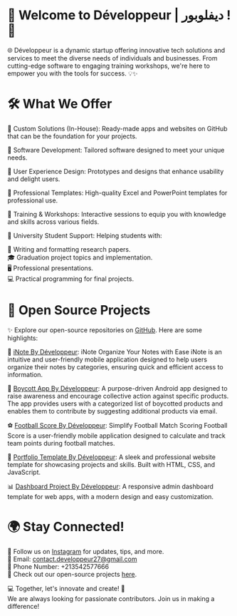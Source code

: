 # 🚀 Welcome to Développeur | ديفلوبور ! 🌟
🌐 Développeur is a dynamic startup offering innovative tech solutions and services to meet the diverse needs of individuals and businesses. From cutting-edge software to engaging training workshops, we're here to empower you with the tools for success. 💡✨
# 🛠️ What We Offer
🔹 Custom Solutions (In-House):
Ready-made apps and websites on GitHub that can be the foundation for your projects.

🔹 Software Development:
Tailored software designed to meet your unique needs.

🔹 User Experience Design:
Prototypes and designs that enhance usability and delight users.

🔹 Professional Templates:
High-quality Excel and PowerPoint templates for professional use.

🔹 Training & Workshops:
Interactive sessions to equip you with knowledge and skills across various fields.

🔹 University Student Support:
Helping students with:

  📝 Writing and formatting research papers.  
  🎓 Graduation project topics and implementation.  
  🖥️ Professional presentations.  
  💻 Practical programming for final projects.  

# 📂 Open Source Projects
✨ Explore our open-source repositories on [GitHub](https://github.com/Projects-by-Developpeur). Here are some highlights:

📝 [iNote By Développeur](https://github.com/Projects-by-Developpeur/iNote-By-Developpeur):
iNote Organize Your Notes with Ease iNote is an intuitive and user-friendly mobile application designed to help users organize their notes by categories, ensuring quick and efficient access to information.

🚫 [Boycott App By Développeur](https://github.com/Projects-by-Developpeur/BoycottApp-By-Developpeur):
A purpose-driven Android app designed to raise awareness and encourage collective action against specific products. The app provides users with a categorized list of boycotted products and enables them to contribute by suggesting additional products via email.

⚽ [Football Score By Développeur](https://github.com/Projects-by-Developpeur/FootballScore-By-Developpeur):
Simplify Football Match Scoring Football Score is a user-friendly mobile application designed to calculate and track team points during football matches.

💼 [Portfolio Template By Développeur](https://github.com/Projects-by-Developpeur/Portfolio-template-By-Developpeur):
A sleek and professional website template for showcasing projects and skills. Built with HTML, CSS, and JavaScript.

📊 [Dashboard Project By Développeur](https://github.com/Projects-by-Developpeur/Dashbord-Project-By-Developpeur):
A responsive admin dashboard template for web apps, with a modern design and easy customization.  

# 🌍 Stay Connected!
📸 Follow us on [Instagram](https://www.instagram.com/developpeur.27) for updates, tips, and more.  
📧 Email: [contact.developpeur27@gmail.com](mailto:contact.developpeur27@gmail.com)  
📱 Phone Number: +213542577666  
🔗 Check out our open-source projects [here](https://github.com/Projects-by-Developpeur).    

💻 Together, let's innovate and create! 🌟  
We are always looking for passionate contributors. Join us in making a difference!
